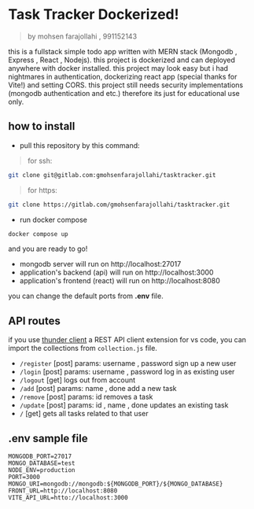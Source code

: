 # Task Tracker Dockerized!

> by mohsen farajollahi , 991152143

this is a fullstack simple todo app written with MERN stack (Mongodb , Express , React , Nodejs).
this project is dockerized and can deployed anywhere with docker installed.
this project may look easy but i had nightmares in authentication, dockerizing react app (special thanks for Vite!) and setting CORS.
this project still needs security implementations (mongodb authentication and etc.) therefore its just for educational use only.

## how to install

- pull this repository by this command:

>for ssh:

```bash
git clone git@gitlab.com:gmohsenfarajollahi/tasktracker.git
```

>for https:

```bash
git clone https://gitlab.com/gmohsenfarajollahi/tasktracker.git
```


- run docker compose

```bash
docker compose up
```

and you are ready to go!

- mongodb server will run on http://localhost:27017
- application's backend (api) will run on http://localhost:3000
- application's frontend (react) will run on http://localhost:8080

you can change the default ports from **.env** file.

## API routes

if you use [thunder client](https://www.thunderclient.com/) a REST API client extension for vs code, you can import the collections from `collection.js` file.

- `/register` [post]
  params: username , password
  sign up a new user
- `/login` [post]
  params: username , password
  log in as existing user
- `/logout` [get]
  logs out from account
- `/add` [post]
  params: name , done
  add a new task
- `/remove` [post]
  params: id
  removes a task
- `/update` [post]
  params: id , name , done
  updates an existing task
- `/` [get]
  gets all tasks related to that user

## .env sample file

```
MONGODB_PORT=27017
MONGO_DATABASE=test
NODE_ENV=production
PORT=3000
MONGO_URI=mongodb://mongodb:${MONGODB_PORT}/${MONGO_DATABASE}
FRONT_URL=http://localhost:8080
VITE_API_URL=htto://localhost:3000
```
